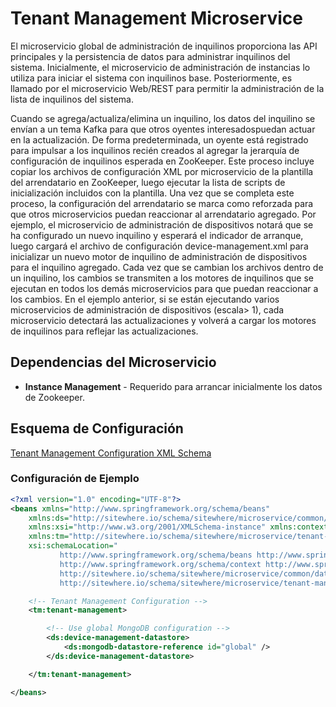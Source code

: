 # Tenant Management Microservice

<Seo/>

El microservicio global de administración de inquilinos proporciona las API principales
y la persistencia de datos para administrar inquilinos del sistema. Inicialmente, el
microservicio de administración de instancias lo utiliza para iniciar el sistema con
inquilinos base. Posteriormente, es llamado por el microservicio Web/REST para permitir
la administración de la lista de inquilinos del sistema.

Cuando se agrega/actualiza/elimina un inquilino, los datos del inquilino se envían
a un tema Kafka para que otros oyentes interesados ​​puedan actuar en la actualización.
De forma predeterminada, un oyente está registrado para impulsar a los inquilinos recién
creados al agregar la jerarquía de configuración de inquilinos esperada en ZooKeeper.
Este proceso incluye copiar los archivos de configuración XML por microservicio de la
plantilla del arrendatario en ZooKeeper, luego ejecutar la lista de scripts de inicialización
incluidos con la plantilla. Una vez que se completa este proceso, la configuración del
arrendatario se marca como reforzada para que otros microservicios puedan reaccionar al
arrendatario agregado. Por ejemplo, el microservicio de administración de dispositivos
notará que se ha configurado un nuevo inquilino y esperará el indicador de arranque,
luego cargará el archivo de configuración device-management.xml para inicializar un nuevo
motor de inquilino de administración de dispositivos para el inquilino agregado. Cada vez
que se cambian los archivos dentro de un inquilino, los cambios se transmiten a los motores
de inquilinos que se ejecutan en todos los demás microservicios para que puedan reaccionar
a los cambios. En el ejemplo anterior, si se están ejecutando varios microservicios de
administración de dispositivos (escala> 1), cada microservicio detectará las actualizaciones
y volverá a cargar los motores de inquilinos para reflejar las actualizaciones.

## Dependencias del Microservicio

- **Instance Management** - Requerido para arrancar inicialmente los datos de Zookeeper.

## Esquema de Configuración

[Tenant Management Configuration XML Schema](http://sitewhere.io/schema/sitewhere/microservice/tenant-management/current/tenant-management.xsd)

### Configuración de Ejemplo

```xml
<?xml version="1.0" encoding="UTF-8"?>
<beans xmlns="http://www.springframework.org/schema/beans"
	xmlns:ds="http://sitewhere.io/schema/sitewhere/microservice/common/datastore"
	xmlns:xsi="http://www.w3.org/2001/XMLSchema-instance" xmlns:context="http://www.springframework.org/schema/context"
	xmlns:tm="http://sitewhere.io/schema/sitewhere/microservice/tenant-management"
	xsi:schemaLocation="
           http://www.springframework.org/schema/beans http://www.springframework.org/schema/beans/spring-beans-3.1.xsd
           http://www.springframework.org/schema/context http://www.springframework.org/schema/context/spring-context-3.1.xsd
           http://sitewhere.io/schema/sitewhere/microservice/common/datastore http://sitewhere.io/schema/sitewhere/microservice/common/current/datastore-common.xsd
           http://sitewhere.io/schema/sitewhere/microservice/tenant-management http://sitewhere.io/schema/sitewhere/microservice/tenant-management/current/tenant-management.xsd">

	<!-- Tenant Management Configuration -->
	<tm:tenant-management>

		<!-- Use global MongoDB configuration -->
		<ds:device-management-datastore>
			<ds:mongodb-datastore-reference id="global" />
		</ds:device-management-datastore>

	</tm:tenant-management>

</beans>
```
